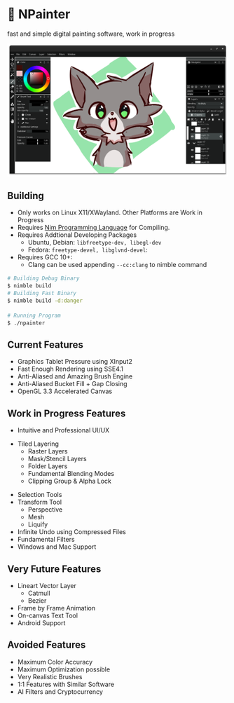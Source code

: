 # 🎨 NPainter
fast and simple digital painting software, work in progress

![Proof of Concept](https://raw.githubusercontent.com/mrgaturus/npainter/master/proof.png)

## Building
- Only works on Linux X11/XWayland. Other Platforms are Work in Progress
- Requires [Nim Programming Language](https://nim-lang.org/) for Compiling.
- Requires Addtional Developing Packages
  - Ubuntu, Debian: `libfreetype-dev, libegl-dev`
  - Fedora: `freetype-devel, libglvnd-devel`:
- Requires GCC 10+:
  - Clang can be used appending `--cc:clang` to nimble command
```sh
# Building Debug Binary
$ nimble build
# Building Fast Binary
$ nimble build -d:danger

# Running Program
$ ./npainter
```

## Current Features
  - Graphics Tablet Pressure using XInput2
  - Fast Enough Rendering using SSE4.1
  - Anti-Aliased and Amazing Brush Engine
  - Anti-Aliased Bucket Fill + Gap Closing
  - OpenGL 3.3 Accelerated Canvas

## Work in Progress Features
  - Intuitive and Professional UI/UX
  * Tiled Layering
    - Raster Layers
    - Mask/Stencil Layers
    - Folder Layers
    - Fundamental Blending Modes
    - Clipping Group & Alpha Lock
  - Selection Tools
  - Transform Tool 
    - Perspective
    - Mesh
    - Liquify
  - Infinite Undo using Compressed Files
  - Fundamental Filters
  - Windows and Mac Support

## Very Future Features
  * Lineart Vector Layer
    - Catmull
    - Bezier
  * Frame by Frame Animation
  * On-canvas Text Tool
  * Android Support

## Avoided Features
  - Maximum Color Accuracy
  - Maximum Optimization possible
  - Very Realistic Brushes
  - 1:1 Features with Similar Software
  - AI Filters and Cryptocurrency
